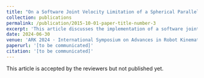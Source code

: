 ```yaml
---
title: "On a Software Joint Velocity Limitation of a Spherical Parallel Manipulator with Coaxial Input Shafts"
collection: publications
permalink: /publication/2015-10-01-paper-title-number-3
excerpt: 'This article discusses the implementation of a software joint velocity limitation dedicated to a Spherical Parallel Manipulator (SPM) with coaxial input shafts (CoSPM) using a speed control loop. Such an algorithm takes as input the current joint positions as well as the joint reference velocities computed by the speed controller and limit the latter in order to avoid any known singular configuration. This limitation takes into account the workspace properties of the mechanism and the physical characteristics of its actuators. In particular, one takes advantage of the coaxiality of the input shafts of the CoSPM and the resulting unlimited bearing.'
date: 2024-06-30
venue: 'ARK 2024 · International Symposium on Advances in Robot Kinematics'
paperurl: '[to be communicated]'
citation: '[to be communicated]'
---
```


This article is accepted by the reviewers but not published yet.
